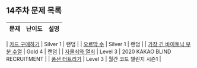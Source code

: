 ## 14주차 문제 목록

| 문제 | 난이도 | 설명 |
| :--: | :----: | :--: |

| [카드 구매하기](https://www.acmicpc.net/problem/11052) | Silver 1 | 랜덤 |
| [오르막 수](https://www.acmicpc.net/problem/11057) | Silver 1 | 랜덤 |
| [가장 긴 바이토닉 부분 수열](https://www.acmicpc.net/problem/11054) | Gold 4 | 랜덤 |
| [자물쇠와 열쇠](https://school.programmers.co.kr/learn/courses/30/lessons/60059) | Level 3 | 2020 KAKAO BLIND RECRUITMENT |
| [풍선 터트리기](https://school.programmers.co.kr/learn/courses/30/lessons/68646) | Level 3 | 월간 코드 챌린지 시즌1 |
